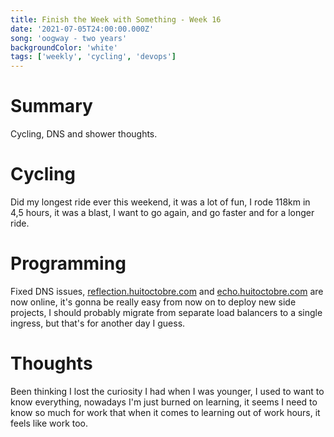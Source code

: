 ```yaml
---
title: Finish the Week with Something - Week 16
date: '2021-07-05T24:00:00.000Z'
song: 'oogway - two years'
backgroundColor: 'white'
tags: ['weekly', 'cycling', 'devops']
---
```


# Summary

Cycling, DNS and shower thoughts.

# Cycling

Did my longest ride ever this weekend, it was a lot of fun, I rode 118km in 4,5 hours, it was a blast, I want to go again, and go faster and
for a longer ride.

# Programming

Fixed DNS issues, [reflection.huitoctobre.com](http://reflection.huitoctobre.com) and [echo.huitoctobre.com](<(http://echo.huitoctobre.com)>) are now online, it's gonna be really easy from now on to deploy new side projects,
I should probably migrate from separate load balancers to a single ingress, but that's for another day I guess.

# Thoughts

Been thinking I lost the curiosity I had when I was younger, I used to want to know everything, nowadays I'm just burned on learning, it
seems I need to know so much for work that when it comes to learning out of work hours, it feels like work too.
